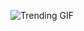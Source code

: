 
<!-- GIF_SECTION -->
![Trending GIF](https://media3.giphy.com/media/v1.Y2lkPThiYjIxNzcybm5tcWtoNmt3b2l6NGpld3dmZGoybzlyM3BlaWwxNGkzOGRjaHMwayZlcD12MV9naWZzX3NlYXJjaCZjdD1n/MdA16VIoXKKxNE8Stk/giphy.gif)
<!-- END_GIF_SECTION -->
